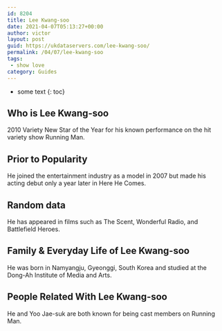 ```yaml
---
id: 8204
title: Lee Kwang-soo
date: 2021-04-07T05:13:27+00:00
author: victor
layout: post
guid: https://ukdataservers.com/lee-kwang-soo/
permalink: /04/07/lee-kwang-soo
tags:
 - show love
category: Guides
---
```


* some text
{: toc}


## Who is Lee Kwang-soo



2010 Variety New Star of the Year for his known performance on the hit variety show Running Man.

                
                
                
## Prior to Popularity



He joined the entertainment industry as a model in 2007 but made his acting debut only a year later in Here He Comes.

                
                
                
## Random data



He has appeared in films such as The Scent, Wonderful Radio, and Battlefield Heroes.

                
                
                
## Family & Everyday Life of Lee Kwang-soo



He was born in Namyangju, Gyeonggi, South Korea and studied at the Dong-Ah Institute of Media and Arts.

                
                
                
## People Related With Lee Kwang-soo



He and Yoo Jae-suk are both known for being cast members on Running Man.

                
              
            
          
          
          